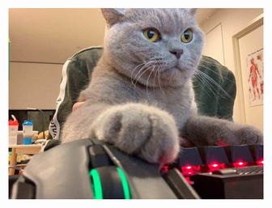 
![](1668774304_damion-club-p-kotik-programmist-instagram-1.jpg)


<p align="center">
  <img src="https://github.com/ilugovoi/ilugovoi/blob/main/1668774304_damion-club-p-kotik-programmist-instagram-1.jpg" alt="">
</p>

